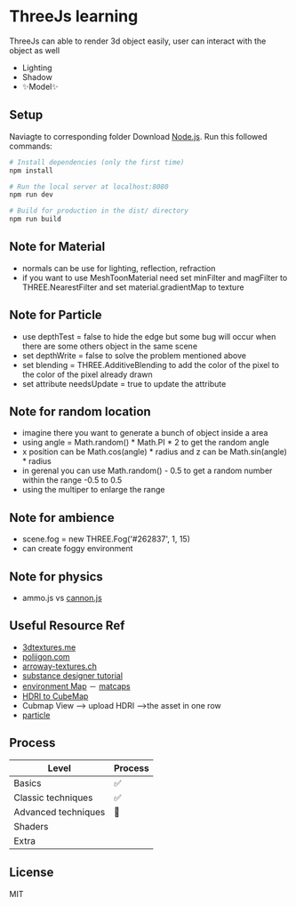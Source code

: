 # ThreeJs learning

ThreeJs can able to render 3d object easily, user can interact with the object as well

- Lighting
- Shadow
- ✨Model✨


## Setup
Naviagte to corresponding folder
Download [Node.js](https://nodejs.org/en/download/).
Run this followed commands:

``` bash
# Install dependencies (only the first time)
npm install

# Run the local server at localhost:8080
npm run dev

# Build for production in the dist/ directory
npm run build
```

## Note for Material
- normals can be use for lighting, reflection, refraction 
- if you want to use MeshToonMaterial need set minFilter and magFilter to THREE.NearestFilter and set material.gradientMap to  texture

## Note for Particle 
- use depthTest = false to hide the edge but some bug will occur when there are some others object in the same scene
- set depthWrite = false to solve the problem mentioned above
- set blending = THREE.AdditiveBlending to add the color of the pixel to the color of the pixel already drawn
- set attribute needsUpdate = true to update the attribute 

## Note for random location
-  imagine there you want to generate a bunch of object inside a area
-  using angle = Math.random() * Math.PI * 2 to get the random angle
-  x position can be Math.cos(angle) * radius and z can be Math.sin(angle) * radius
-  in gerenal you can use Math.random() - 0.5 to get a random number within the range -0.5 to 0.5
-  using the multiper to enlarge the range

## Note for ambience
-  scene.fog = new THREE.Fog('#262837', 1, 15)
-  can create foggy environment

## Note for physics 
-  ammo.js vs [cannon.js](http://schteppe.github.io/cannon.js/docs/classes/Vec3.html)
## Useful Resource Ref
- [3dtextures.me](https://3dtextures.me)
- [poliigon.com](https://www.poliigon.com/)
- [arroway-textures.ch](https://www.arroway-textures.ch/)
- [substance designer tutorial](https://www.youtube.com/playlist?list=PLB0wXHrWAmCwWfVVurGIQO_tMVWCFhnqE)
- [environment Map](https://polyhaven.com/)
－ [matcaps](https://github.com/nidorx/matcaps)
- [HDRI to CubeMap](https://matheowis.github.io/HDRI-to-CubeMap/)
- Cubmap View --> upload HDRI -->the asset in one row 
- [particle](https://www.kenney.nl/assets/particle-pack)
## Process



| Level | Process |
| ------ | ------ |
| Basics | ✅ |
| Classic techniques | ✅  |
| Advanced techniques | 🚧  |
| Shaders | |
| Extra | |

## License

MIT



[//]: # (These are reference links used in the body of this note and get stripped out when the markdown processor does its job. There is no need to format nicely because it shouldn't be seen. Thanks SO - http://stackoverflow.com/questions/4823468/store-comments-in-markdown-syntax)

   [dill]: <https://github.com/joemccann/dillinger>
   [editor]: <https://dillinger.io/>